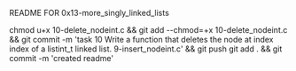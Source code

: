 README FOR 0x13-more_singly_linked_lists

chmod u+x 10-delete_nodeint.c && git add --chmod=+x 10-delete_nodeint.c && git commit -m 'task 10 Write a function that deletes the node at index index of a listint_t linked list. 9-insert_nodeint.c' && git push
git add . && git commit -m 'created readme'